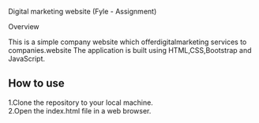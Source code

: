 Digital marketing website (Fyle - Assignment)

Overview

This is a simple company website which offerdigitalmarketing services to companies.website The application is built using HTML,CSS,Bootstrap  and JavaScript.




## How to use


1.Clone the repository to your local machine.   
2.Open the index.html file in a web browser. 
    


